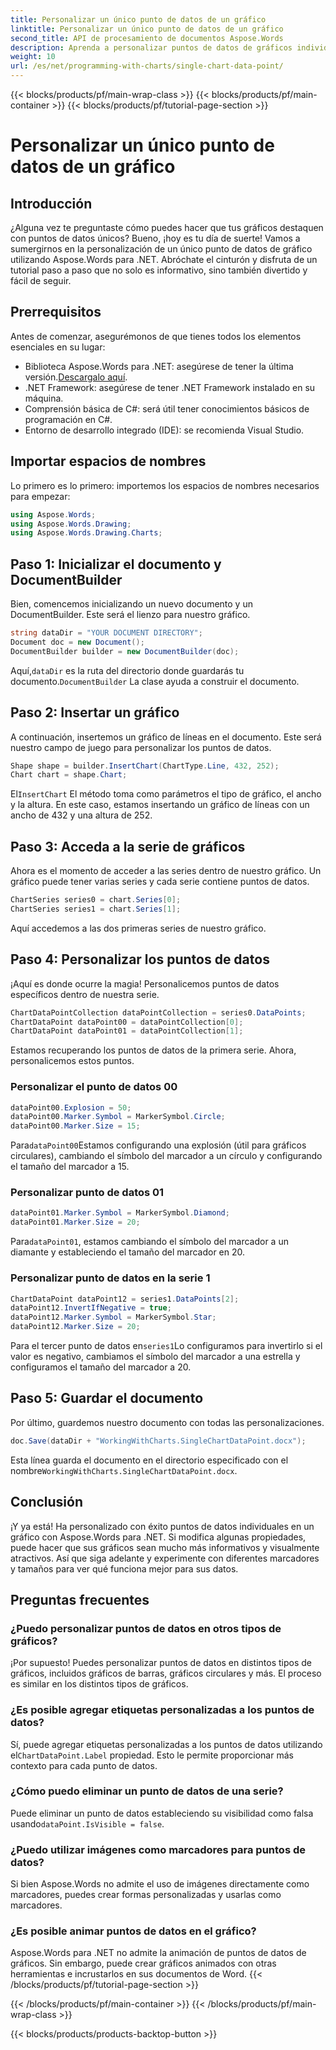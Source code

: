 ```yaml
---
title: Personalizar un único punto de datos de un gráfico
linktitle: Personalizar un único punto de datos de un gráfico
second_title: API de procesamiento de documentos Aspose.Words
description: Aprenda a personalizar puntos de datos de gráficos individuales con Aspose.Words para .NET en una guía detallada paso a paso. Mejore sus gráficos con marcadores y tamaños únicos.
weight: 10
url: /es/net/programming-with-charts/single-chart-data-point/
---
```


{{< blocks/products/pf/main-wrap-class >}}
{{< blocks/products/pf/main-container >}}
{{< blocks/products/pf/tutorial-page-section >}}

# Personalizar un único punto de datos de un gráfico

## Introducción

¿Alguna vez te preguntaste cómo puedes hacer que tus gráficos destaquen con puntos de datos únicos? Bueno, ¡hoy es tu día de suerte! Vamos a sumergirnos en la personalización de un único punto de datos de gráfico utilizando Aspose.Words para .NET. Abróchate el cinturón y disfruta de un tutorial paso a paso que no solo es informativo, sino también divertido y fácil de seguir.

## Prerrequisitos

Antes de comenzar, asegurémonos de que tienes todos los elementos esenciales en su lugar:

-  Biblioteca Aspose.Words para .NET: asegúrese de tener la última versión.[Descargalo aquí](https://releases.aspose.com/words/net/).
- .NET Framework: asegúrese de tener .NET Framework instalado en su máquina.
- Comprensión básica de C#: será útil tener conocimientos básicos de programación en C#.
- Entorno de desarrollo integrado (IDE): se recomienda Visual Studio.

## Importar espacios de nombres

Lo primero es lo primero: importemos los espacios de nombres necesarios para empezar:

```csharp
using Aspose.Words;
using Aspose.Words.Drawing;
using Aspose.Words.Drawing.Charts;
```

## Paso 1: Inicializar el documento y DocumentBuilder

Bien, comencemos inicializando un nuevo documento y un DocumentBuilder. Este será el lienzo para nuestro gráfico.

```csharp
string dataDir = "YOUR DOCUMENT DIRECTORY";
Document doc = new Document();
DocumentBuilder builder = new DocumentBuilder(doc);
```

 Aquí,`dataDir` es la ruta del directorio donde guardarás tu documento.`DocumentBuilder` La clase ayuda a construir el documento.

## Paso 2: Insertar un gráfico

A continuación, insertemos un gráfico de líneas en el documento. Este será nuestro campo de juego para personalizar los puntos de datos.

```csharp
Shape shape = builder.InsertChart(ChartType.Line, 432, 252);
Chart chart = shape.Chart;
```

 El`InsertChart` El método toma como parámetros el tipo de gráfico, el ancho y la altura. En este caso, estamos insertando un gráfico de líneas con un ancho de 432 y una altura de 252.

## Paso 3: Acceda a la serie de gráficos

Ahora es el momento de acceder a las series dentro de nuestro gráfico. Un gráfico puede tener varias series y cada serie contiene puntos de datos.

```csharp
ChartSeries series0 = chart.Series[0];
ChartSeries series1 = chart.Series[1];
```

Aquí accedemos a las dos primeras series de nuestro gráfico. 

## Paso 4: Personalizar los puntos de datos

¡Aquí es donde ocurre la magia! Personalicemos puntos de datos específicos dentro de nuestra serie.

```csharp
ChartDataPointCollection dataPointCollection = series0.DataPoints;
ChartDataPoint dataPoint00 = dataPointCollection[0];
ChartDataPoint dataPoint01 = dataPointCollection[1];
```

Estamos recuperando los puntos de datos de la primera serie. Ahora, personalicemos estos puntos.

### Personalizar el punto de datos 00

```csharp
dataPoint00.Explosion = 50;
dataPoint00.Marker.Symbol = MarkerSymbol.Circle;
dataPoint00.Marker.Size = 15;
```

 Para`dataPoint00`Estamos configurando una explosión (útil para gráficos circulares), cambiando el símbolo del marcador a un círculo y configurando el tamaño del marcador a 15.

### Personalizar punto de datos 01

```csharp
dataPoint01.Marker.Symbol = MarkerSymbol.Diamond;
dataPoint01.Marker.Size = 20;
```

 Para`dataPoint01`, estamos cambiando el símbolo del marcador a un diamante y estableciendo el tamaño del marcador en 20.

### Personalizar punto de datos en la serie 1

```csharp
ChartDataPoint dataPoint12 = series1.DataPoints[2];
dataPoint12.InvertIfNegative = true;
dataPoint12.Marker.Symbol = MarkerSymbol.Star;
dataPoint12.Marker.Size = 20;
```

 Para el tercer punto de datos en`series1`Lo configuramos para invertirlo si el valor es negativo, cambiamos el símbolo del marcador a una estrella y configuramos el tamaño del marcador a 20.

## Paso 5: Guardar el documento

Por último, guardemos nuestro documento con todas las personalizaciones.

```csharp
doc.Save(dataDir + "WorkingWithCharts.SingleChartDataPoint.docx");
```

 Esta línea guarda el documento en el directorio especificado con el nombre`WorkingWithCharts.SingleChartDataPoint.docx`.

## Conclusión

¡Y ya está! Ha personalizado con éxito puntos de datos individuales en un gráfico con Aspose.Words para .NET. Si modifica algunas propiedades, puede hacer que sus gráficos sean mucho más informativos y visualmente atractivos. Así que siga adelante y experimente con diferentes marcadores y tamaños para ver qué funciona mejor para sus datos.

## Preguntas frecuentes

### ¿Puedo personalizar puntos de datos en otros tipos de gráficos?

¡Por supuesto! Puedes personalizar puntos de datos en distintos tipos de gráficos, incluidos gráficos de barras, gráficos circulares y más. El proceso es similar en los distintos tipos de gráficos.

### ¿Es posible agregar etiquetas personalizadas a los puntos de datos?

 Sí, puede agregar etiquetas personalizadas a los puntos de datos utilizando el`ChartDataPoint.Label` propiedad. Esto le permite proporcionar más contexto para cada punto de datos.

### ¿Cómo puedo eliminar un punto de datos de una serie?

 Puede eliminar un punto de datos estableciendo su visibilidad como falsa usando`dataPoint.IsVisible = false`.

### ¿Puedo utilizar imágenes como marcadores para puntos de datos?

Si bien Aspose.Words no admite el uso de imágenes directamente como marcadores, puedes crear formas personalizadas y usarlas como marcadores.

### ¿Es posible animar puntos de datos en el gráfico?

Aspose.Words para .NET no admite la animación de puntos de datos de gráficos. Sin embargo, puede crear gráficos animados con otras herramientas e incrustarlos en sus documentos de Word.
{{< /blocks/products/pf/tutorial-page-section >}}

{{< /blocks/products/pf/main-container >}}
{{< /blocks/products/pf/main-wrap-class >}}

{{< blocks/products/products-backtop-button >}}
